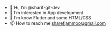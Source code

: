 - 👋 Hi, I’m @sharif-git-dev
- 👀 I’m interested in App development
- 🌱 I’m know Flutter and some HTML/CSS
- 📫 How to reach me sharefjammoo@gmail.com

<!---
sharif-git-dev/sharif-git-dev is a ✨ special ✨ repository because its `README.md` (this file) appears on your GitHub profile.
You can click the Preview link to take a look at your changes.
--->
